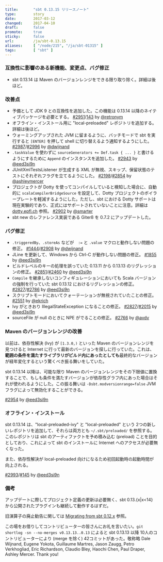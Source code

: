 ```yaml
---
title:       "sbt 0.13.15 リリースノート"
type:        story
date:        2017-03-12
changed:     2017-04-10
draft:       false
promote:     true
sticky:      false
url:         /ja/sbt-0.13.15
aliases:     [ "/node/215", "/ja/sbt-01315" ]
tags:        [ "sbt" ]
---
```


### 互換性に影響のある新機能、変更点、バグ修正

- sbt 0.13.14 は Maven のバージョンレンジをできる限り取り除く。詳細は後ほど。

### 改善点

- 予備として JDK 9 との互換性を追加した。この機能は 0.13.14 以降のネイティブパッケージを必要とする。 [#2951][2951]/[143][143] by [@retronym][@retronym]
- オフライン・インストール用に "local-preloaded" レポジトリを追加する。詳細は後ほど。
- ウォーミングアップされた JVM に留まるように、バッチモードで sbt を実行すると `[ENTER]` を押して shell に切り替えるよう通知するようにした。 [#2987][2987]/[#2996][2996] by [@dwijnand][@dwijnand]
- `.taskValue` を使わずに `sourceGenerators += Def.task { ... }` と書けるようにするために `Append` のインスタンスを追加した。 [#2943][2943] by [@eed3si9n][@eed3si9n]
- JUnitXmlTestsListener が生成する XML が無視、スキップ、保留状態のテストにそれぞれフラグを立てるようにした。 [#2198][2198]/[#2854][2854] by [@ashleymercer][@ashleymercer]
- プロジェクトが Dotty を使ってコンパイルしていると検知した場合に、自動的に `scalaCompilerBridgeSource` を設定して、Dotty プロジェクトのボイラープレートを軽減するようにした。ただし、sbt における Dotty サポートは現在実験的であり、正式にはサポートされていないことに注意。詳細は [dotty.epfl.ch][dotty] 参照。 [#2902][2902] by [@smarter][@smarter]
- sbt new のレファレンス実装である Giter8 を 0.7.2 にアップデートした。

### バグ修正

- `.triggeredBy`、`.storeAs` などが　`:=` と `.value` マクロと動作しない問題の修正。 [#1444][1444]/[#2908][2908] by [@dwijnand][@dwijnand]
- JLine を更新して、Windows から Ctrl-C が動作しない問題の修正。 [#1855][1855] by [@eed3si9n][@eed3si9n]
- ビルドレベルのキーの処理を誤っていた 0.13.11 から 0.13.13 のリグレッションの修正。 [#2851][2851]/[#2460][2460] by [@eed3si9n][@eed3si9n]
- `Compile` を継承しないコンフィギュレーションにおいても Scala バージョンの強制を行っていた sbt 0.13.12 におけるリグレッションの修正。 [#2827][2827]/[#2786][2786] by [@eed3si9n][@eed3si9n]
- スクリプトモードにおいてクォーテーションが無視されていたことの修正。 [#2551][2551] by [@ekrich][@ekrich]
- Ivy がときおり IllegalStateException になることの修正。 [#2827][2827]/[#2015][2015] by [@eed3si9n][@eed3si9n]
- sourceFile が null のときに NPE がでることの修正。 [#2766][2766] by [@avdv][@avdv]

### Maven のバージョンレンジの改善

以前は、依存性解決 (Ivy) が `[1.3.0,)` といった Maven のバージョンレンジを見つけると Internet に行って最新のバージョンを探しに行っていた。これは、**範囲の条件を満たすライブラリがビルド内にあったとしても**最終的なバージョンが経年変化するという驚くべき振る舞いをしていた。

sbt 0.13.14 以降は、可能な限り Maven のバージョンレンジをその下限値に置換することで、もしも条件を満たすバージョンが依存性グラフ内にあった場合はそれが使われるようにした。この振る舞いは `-Dsbt.modversionrange=false` JVM フラグによって無効化することができる。

[#2954][2954] by [@eed3si9n][@eed3si9n]

### オフライン・インストール

sbt 0.13.14 は、"local-preloaded-ivy" と "local-preloaded" という 2つの新しいレポジトリを追加して、それらは両方とも `~/.sbt/preloaded/` を参照する。このレポジトリは sbt のアーティファクトを予め積み込む (preload) ことを目的としており、これによって sbt のインストールに Internet へのアクセスが必要無くなった。

また、依存性解決が local-preloaded 向けになるため初回起動時の起動時間が向上される。

[#2993][2993]/[#145][145] by [@eed3si9n][@eed3si9n]

### 備考

アップデートに際してプロジェクト定義の更新は必要無く、sbt 0.13.{x|x<14} から公開されたプラグインも継続して動作するはずだ。

旧演算子の廃止勧告に関しては [Migrating from sbt 0.12.x](http://www.scala-sbt.org/0.13/docs/Migrating-from-sbt-012x.html) 参照。

この場をお借りしてコントリビューターの皆さんにお礼を言いたい。`git shortlog -sn --no-merges v0.13.13..0.13` によると sbt 0.13.13 以降 10人のコントリビューターにより (merge を除く) 42コミットがあった。敬称略 Dale Wijnand, Eugene Yokota,  Guillaume Martres, Jason Zaugg, Petro Verkhogliad, Eric Richardson, Claudio Bley, Haochi Chen, Paul Draper, Ashley Mercer. Thank you!

  [143]: https://github.com/sbt/sbt-launcher-package/pull/143
  [145]: https://github.com/sbt/sbt-launcher-package/pull/145
  [2766]: https://github.com/sbt/sbt/issues/2766
  [1855]: https://github.com/sbt/sbt/issues/1855
  [1466]: https://github.com/sbt/sbt/issues/1466
  [2786]: https://github.com/sbt/sbt/issues/2786
  [2827]: https://github.com/sbt/sbt/pull/2827
  [2828]: https://github.com/sbt/sbt/pull/2828
  [2551]: https://github.com/sbt/sbt/issues/2551
  [2987]: https://github.com/sbt/sbt/issues/2987
  [2996]: https://github.com/sbt/sbt/pull/2996
  [2851]: https://github.com/sbt/sbt/issues/2851
  [2460]: https://github.com/sbt/sbt/issues/2460
  [2951]: https://github.com/sbt/sbt/pull/2951
  [2954]: https://github.com/sbt/sbt/issues/2954
  [2015]: https://github.com/sbt/sbt/issues/2015
  [2827]: https://github.com/sbt/sbt/pull/2827
  [2198]: https://github.com/sbt/sbt/issues/2198
  [2854]: https://github.com/sbt/sbt/pull/2854
  [1444]: https://github.com/sbt/sbt/issues/1444
  [2908]: https://github.com/sbt/sbt/pull/2908
  [2902]: https://github.com/sbt/sbt/pull/2902
  [2993]: https://github.com/sbt/sbt/pull/2993
  [2943]: https://github.com/sbt/sbt/pull/2943
  [@eed3si9n]: https://github.com/eed3si9n
  [@dwijnand]: https://github.com/dwijnand
  [@Duhemm]: https://github.com/Duhemm
  [@avdv]: https://github.com/avdv
  [@ekrich]: https://github.com/ekrich
  [@retronym]: https://github.com/retronym
  [@ashleymercer]: https://github.com/ashleymercer
  [dotty]: http://dotty.epfl.ch/
  [@smarter]: https://github.com/smarter
